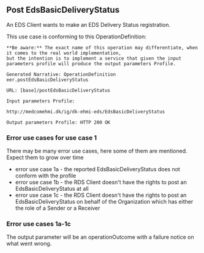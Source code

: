 ## Post EdsBasicDeliveryStatus

An EDS Client wants to make an EDS Delivery Status registration.  

This use case is conforming to this OperationDefinition: 

    **Be aware:** The exact name of this operation may differentiate, when it comes to the real world implementation, 
    but the intention is to implement a service that given the input parameters profile will produce the output parameters Profile.

    Generated Narrative: OperationDefinition eer.postEdsBasicDeliveryStatus

    URL: [base]/postEdsBasicDeliveryStatus

    Input parameters Profile:

    http://medcomehmi.dk/ig/dk-ehmi-eds/EdsBasicDeliveryStatus

    Output parameters Profile: HTTP 200 OK
    
### Error use cases for use case 1

There may be many error use cases, here some of them are mentioned. Expect them to grow over time

- error use case 1a - the reported EdsBasicDeliveryStatus does not conform with the profile
- error use case 1b - the RDS Client doesn't have the rights to post an EdsBasicDeliveryStatus at all
- error use case 1c - the RDS Client doesn't have the rights to post an EdsBasicDeliveryStatus on behalf of the Organization which has either the role of a Sender or a Receiver

### Error use cases 1a-1c

The output parameter will be an operationOutcome with a failure notice on what went wrong.

<!--img src="./eer_getDeviceDataByDeviceId_error1.png" alt="eer_getDeviceDataByDeviceId_error1" style="width:100%;height:auto;border=1;margin: 20px 20px 20px 0px"-->

 